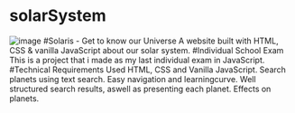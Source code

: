 # solarSystem
![image](https://user-images.githubusercontent.com/98238038/220188222-afe88793-321c-4f20-945e-a129a0589fac.png)
#Solaris - Get to know our Universe
A website built with HTML, CSS & vanilla JavaScript about our solar system.
#Individual School Exam
This is a project that i made as my last individual exam in JavaScript.
#Technical Requirements Used
HTML, CSS and Vanilla JavaScript.
Search planets using text search.
Easy navigation and learningcurve.
Well structured search results, aswell as presenting each planet.
Effects on planets.



